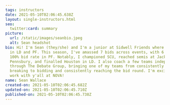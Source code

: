 ```yaml
---
tags: instructors
date: 2021-05-10T02:06:45.638Z
layout: single-instructors.html
seo:
  twitter:card: summary
picture:
  url: /static/images/seanbio.jpeg
  alt: Sean headshot
bio: Hi! I'm Sean (they/she) and I'm a junior at Sidwell Friends where I compete
  in LD and PF. This season, I've amassed 7 bids across events, with 6 and a
  100% bid rate in PF. Notably, I championed SCU, reached semis at Jack Howe and
  Pennsbury, and finalled Houston in LD. I also coach a few teams independently
  through The Debate Group, bringing one of my teams from consistently not
  breaking to bidding and consistently reaching the bid round. I'm excited to
  work with y'all at NOVA!
name: Sean Wallace
created-on: 2021-05-10T02:06:45.682Z
updated-on: 2021-05-10T02:06:45.710Z
published-on: 2021-05-10T02:06:45.738Z
---
```

